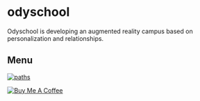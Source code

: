 # odyschool
Odyschool is developing an augmented reality campus based on personalization and relationships.

## Menu
[![paths](https://img.shields.io/badge/software%20engineering-apply-brightgreen.svg)](https://github.com/corentinvl/odyschool/blob/master/README.md)

<a href="https://www.buymeacoffee.com/odyschool" target="_blank"><img src="https://www.buymeacoffee.com/assets/img/custom_images/orange_img.png" alt="Buy Me A Coffee" style="height: auto !important;width: auto !important;" ></a>

